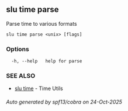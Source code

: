 ## slu time parse

Parse time to various formats

```
slu time parse <unix> [flags]
```

### Options

```
  -h, --help   help for parse
```

### SEE ALSO

* [slu time](slu_time.md)	 - Time Utils

###### Auto generated by spf13/cobra on 24-Oct-2025
